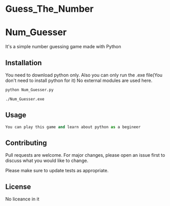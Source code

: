 # Guess_The_Number
# Num_Guesser

It's a simple number guessing game made with Python

## Installation

You need to download python only.
Also you can only run the .exe file(You don't need to install python for it)
No external modules are used here.

```bash
python Num_Guesser.py
```
```bash
./Num_Guesser.exe
```

## Usage

```python
You can play this game and learn about python as a begineer 
```

## Contributing
Pull requests are welcome. For major changes, please open an issue first to discuss what you would like to change.

Please make sure to update tests as appropriate.

## License
No liceance in it
